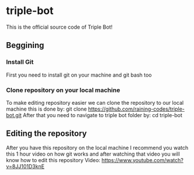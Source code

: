# triple-bot
This is the official source code of Triple Bot!
## Beggining
### Install Git
First you need to install git on your machine and git bash too
### Clone repository on your local machine
To make editing repository easier we can clone the repository to our local machine
this is done by:
git clone https://github.com/raining-codes/triple-bot.git
After that you need to navigate to triple bot folder by:
cd triple-bot
## Editing the repository
After you have this repository on the local machine
I recommend you watch this 1 hour video on how git works
and after watching that video you will know how to edit this repository
Video: https://www.youtube.com/watch?v=8JJ101D3knE